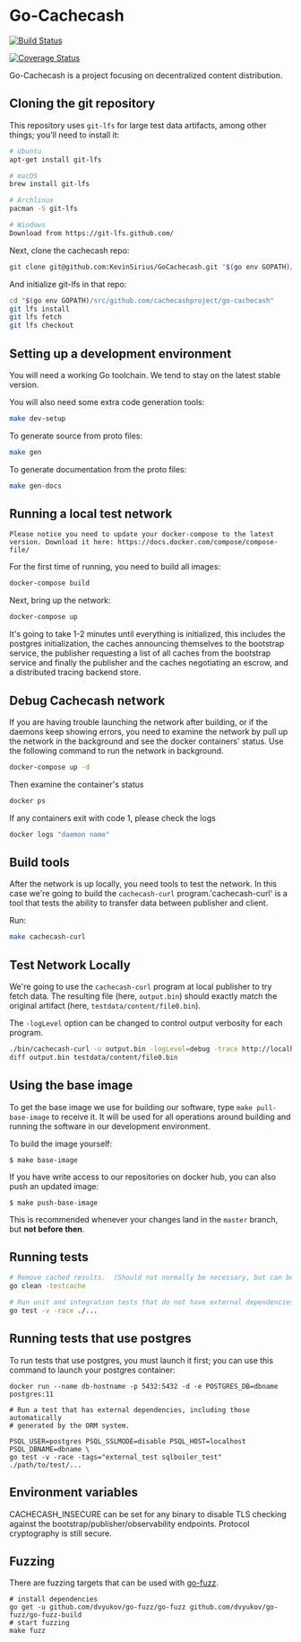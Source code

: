 # Go-Cachecash

[![Build Status](https://travis-ci.com/KevinSirius/GoCachecash.svg?branch=master)](https://travis-ci.com/KevinSirius/GoCachecash)

[![Coverage Status](https://coveralls.io/repos/github/cachecashproject/go-cachecash/badge.svg?t=0cosgH)](https://coveralls.io/github/cachecashproject/go-cachecash)

Go-Cachecash is a project focusing on decentralized content distribution.
## Cloning the git repository

This repository uses `git-lfs` for large test data artifacts, among other things; you'll need to install it:

```bash
# Ubuntu
apt-get install git-lfs

# macOS
brew install git-lfs

# Archlinux
pacman -S git-lfs

# Windows
Download from https://git-lfs.github.com/
```

Next, clone the cachecash repo:

```bash
git clone git@github.com:KevinSirius/GoCachecash.git "$(go env GOPATH)/src/github.com/cachecashproject/go-cachecash"
```

And initialize git-lfs in that repo:

```bash
cd "$(go env GOPATH)/src/github.com/cachecashproject/go-cachecash"
git lfs install
git lfs fetch
git lfs checkout
```
## Setting up a development environment

You will need a working Go toolchain.  We tend to stay on the latest stable version.

You will also need some extra code generation tools:

```bash
make dev-setup
```

To generate source from proto files:

```bash
make gen
```

To generate documentation from the proto files:

```bash
make gen-docs
```

## Running a local test network

`Please notice you need to update your docker-compose to the latest version. Download it here: https://docs.docker.com/compose/compose-file/`

For the first time of running, you need to build all images:


```bash
docker-compose build
```

Next, bring up the network:

```bash
docker-compose up
```

It's going to take 1-2 minutes until everything is initialized, this includes the postgres initialization, the caches
announcing themselves to the bootstrap service, the publisher requesting a list of all caches from the bootstrap service
and finally the publisher and the caches negotiating an escrow, and a distributed tracing backend store. 

## Debug Cachecash network
If you are having trouble launching the network after building, or if the daemons keep showing errors, you need to examine the network by pull up the network in the background and see the docker containers' status.
Use the following command to run the network in background.
```bash
docker-compose up -d
```
Then examine the container's status
```bash
docker ps
```
If any containers exit with code 1, please check the logs
```bash
docker logs "daemon name"
```
## Build tools

After the network is up locally, you need tools to test the network.
In this case we're going to build the `cachecash-curl` program.'cachecash-curl' is a tool that tests the ability to transfer data between publisher and client.

Run:

```bash
make cachecash-curl
```

## Test Network Locally

We're going to use the `cachecash-curl` program at local publisher to try fetch data. The resulting file
(here, `output.bin`) should exactly match the original artifact (here, `testdata/content/file0.bin`).

The `-logLevel` option can be changed to control output verbosity for each program.

```bash
./bin/cachecash-curl -o output.bin -logLevel=debug -trace http://localhost:14268 cachecash://localhost:7070/file0.bin
diff output.bin testdata/content/file0.bin
```

[typescript-cachecash]: https://github.com/cachecashproject/typescript-cachecash


## Using the base image

To get the base image we use for building our software, type `make
pull-base-image` to receive it. It will be used for all operations around
building and running the software in our development environment.

To build the image yourself:

```shell
$ make base-image
```

If you have write access to our repositories on docker hub, you can also push
an updated image:

```shell
$ make push-base-image
```

This is recommended whenever your changes land in the `master` branch, but
**not before then**.

## Running tests

```bash
# Remove cached results.  (Should not normally be necessary, but can be useful while working on the test suite.)
go clean -testcache

# Run unit and integration tests that do not have external dependencies.
go test -v -race ./...
```

## Running tests that use postgres

To run tests that use postgres, you must launch it first; you can use this command to launch your postgres container:

```shell
docker run --name db-hostname -p 5432:5432 -d -e POSTGRES_DB=dbname postgres:11

# Run a test that has external dependencies, including those automatically
# generated by the ORM system.

PSQL_USER=postgres PSQL_SSLMODE=disable PSQL_HOST=localhost PSQL_DBNAME=dbname \
go test -v -race -tags="external_test sqlboiler_test" ./path/to/test/...
```

## Environment variables

CACHECASH_INSECURE can be set for any binary to disable TLS checking against the
bootstrap/publisher/observability endpoints. Protocol cryptography is still
secure.

## Fuzzing

There are fuzzing targets that can be used with [go-fuzz](https://github.com/dvyukov/go-fuzz).

```
# install dependencies
go get -u github.com/dvyukov/go-fuzz/go-fuzz github.com/dvyukov/go-fuzz/go-fuzz-build
# start fuzzing
make fuzz
```
